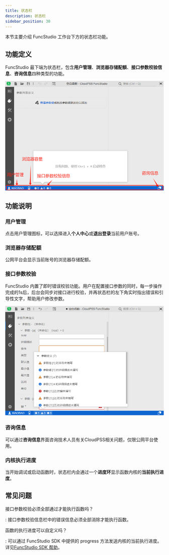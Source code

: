 ```yaml
---
title: 状态栏
description: 状态栏
sidebar_position: 30
---
```


本节主要介绍 FuncStudio 工作台下方的状态栏功能。

## 功能定义

FuncStudio 最下端为状态栏，包含**用户管理**、**浏览器存储配额**、**接口参数校验信息**、**咨询信息**四种类型的功能。

![FuncStudio 状态栏](./1.png)

## 功能说明

### 用户管理

点击用户管理图标，可以选择进入**个人中心**或**退出登录**当前用户账号。

### 浏览器存储配额

公网平台会显示当前账号的浏览器存储配额。

### 接口参数校验

FuncStudio 内置了即时错误校验功能。用户在配置接口参数的同时，每一步操作完成的1s后，后台会同步对接口进行校验，并再状态栏的左下角实时指出错误和引导性文字，帮助用户修改参数。

![接口参数校验](./2.png)

### 咨询信息

可以通过**咨询信息**界面咨询技术人员有关CloudPSS相关问题，仅限公网平台使用。

### 内核执行进度

当开始调试或启动函数时，状态栏内会通过一个**进度环**显示函数内核的**当前执行进度**。

## 常见问题

接口参数校验必须全部通过才能执行函数吗？

:   接口参数校验信息栏中的错误信息必须全部消除才能执行函数。

函数的执行进度可以自定义吗？

:   可以通过 FuncStudio SDK 中提供的 progress 方法发送内核的当前执行进度。详见[FuncStudio SDK 帮助](../../simstudio-sdk/index.md)。

